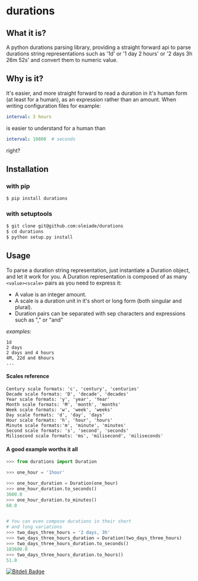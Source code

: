 durations
=========

## What it is?

A python durations parsing library, providing a straight forward api to parse durations string representations
such as '1d' or '1 day 2 hours' or '2 days 3h 26m 52s' and convert them to numeric value.

## Why is it?

It's easier, and more straight forward to read a duration in it's human form (at least for a human), as an expression
rather than an amount. When writing configuration files for example:

```yaml
interval: 3 hours
```

is easier to understand for a human than

```yaml
interval: 10800  # seconds
```

right?

## Installation

### with pip

```bash
$ pip install durations
```

### with setuptools

```bash
$ git clone git@github.com:oleiade/durations
$ cd durations
$ python setup.py install
```

## Usage

To parse a duration string representation, just instantiate a Duration object, and let it work for you.
A Duration representation is composed of as many ``<value><scale>`` pairs as you need to express it:
* A value is an integer amount.
* A scale is a duration unit in it's short or long form (both singular and plural).
* Duration pairs can be separated with sep characters and expressions such as "," or "and"

*examples*:

```
1d
2 days
2 days and 4 hours
4M, 22d and 6hours
...
```

#### Scales reference

```
Century scale formats: 'c', 'century', 'centuries'
Decade scale formats: 'D', 'decade', 'decades'
Year scale formats: 'y', 'year', 'Year'
Month scale formats: 'M', 'month', 'months'
Week scale formats: 'w', 'week', 'weeks'
Day scale formats: 'd', 'day', 'days'
Hour scale formats: 'h', 'hour', 'hours'
Minute scale formats:'m', 'minute', 'minutes'
Second scale formats: 's', 'second', 'seconds'
Milisecond scale formats: 'ms', 'milisecond', 'miliseconds'
```

#### A good example worths it all

```python
>>> from durations import Duration

>>> one_hour = '1hour'

>>> one_hour_duration = Duration(one_hour)
>>> one_hour_duration.to_seconds()
3600.0
>>> one_hour_duration.to_minutes()
60.0


# You can even compose durations in their short
# and long variations
>>> two_days_three_hours = '2 days, 3h'
>>> two_days_three_hours_duration = Duration(two_days_three_hours)
>>> two_days_three_hours_duration.to_seconds()
183600.0
>>> two_days_three_hours_duration.to_hours()
51.0
```


[![Bitdeli Badge](https://d2weczhvl823v0.cloudfront.net/oleiade/durations/trend.png)](https://bitdeli.com/free "Bitdeli Badge")

